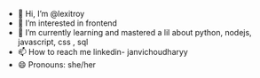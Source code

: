 - 👋 Hi, I’m @lexitroy
- 👀 I’m interested in frontend
- 🌱 I’m currently learning and mastered a lil about python, nodejs, javascript, css , sql
- 📫 How to reach me linkedin- janvichoudharyy
- 😄 Pronouns: she/her

<!---
lexitroy/lexitroy is a ✨ special ✨ repository because its `README.md` (this file) appears on your GitHub profile.
You can click the Preview link to take a look at your changes.
--->
